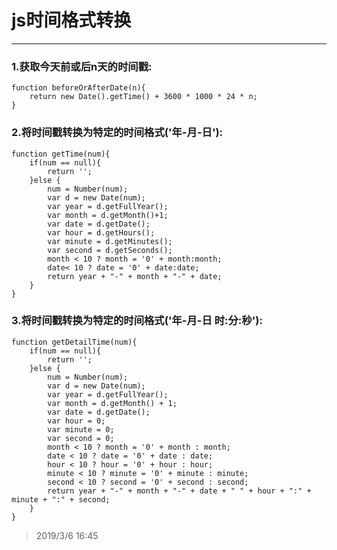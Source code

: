 # js时间格式转换
---
### 1.获取今天前或后n天的时间戳:
    function beforeOrAfterDate(n){
        return new Date().getTime() + 3600 * 1000 * 24 * n;
    }

### 2.将时间戳转换为特定的时间格式('年-月-日'):
    function getTime(num){
        if(num == null){
            return '';
        }else {
            num = Number(num);
            var d = new Date(num);
            var year = d.getFullYear();
            var month = d.getMonth()+1;
            var date = d.getDate();
            var hour = d.getHours();
            var minute = d.getMinutes();
            var second = d.getSeconds();
            month < 10 ? month = '0' + month:month;
            date< 10 ? date = '0' + date:date;
            return year + "-" + month + "-" + date;
        }
    }

### 3.将时间戳转换为特定的时间格式('年-月-日 时:分:秒'):
    function getDetailTime(num){
        if(num == null){
            return '';
        }else {
            num = Number(num);
            var d = new Date(num);
            var year = d.getFullYear();
            var month = d.getMonth() + 1;
            var date = d.getDate();
            var hour = 0;
            var minute = 0;
            var second = 0;
            month < 10 ? month = '0' + month : month;
            date < 10 ? date = '0' + date : date;
            hour < 10 ? hour = '0' + hour : hour;
            minute < 10 ? minute = '0' + minute : minute;
            second < 10 ? second = '0' + second : second;
            return year + "-" + month + "-" + date + " " + hour + ":" + minute + ":" + second;
        }
    }

> 2019/3/6 16:45
